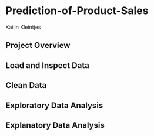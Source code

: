 # Prediction-of-Product-Sales
Kailin Kleintjes
## Project Overview
## Load and Inspect Data
## Clean Data
## Exploratory Data Analysis
## Explanatory Data Analysis

